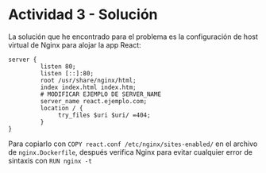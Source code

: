 # Actividad 3 - Solución

La solución que he encontrado para el problema es la configuración de host virtual de Nginx para alojar la app React:

~~~
server {
         listen 80;
         listen [::]:80;
         root /usr/share/nginx/html;
         index index.html index.htm;
         # MODIFICAR EJEMPLO DE SERVER_NAME
         server_name react.ejemplo.com;
         location / {
              try_files $uri $uri/ =404;
         }
}
~~~

Para copiarlo con `COPY react.conf /etc/nginx/sites-enabled/` en el archivo de `nginx.Dockerfile`, después verifica Nginx para evitar cualquier error de sintaxis con `RUN nginx -t`